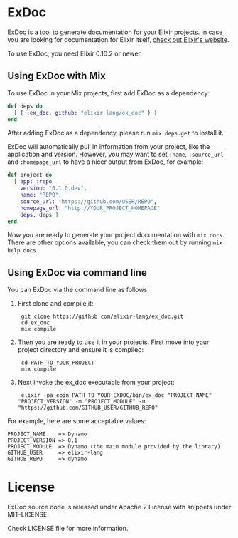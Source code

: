 # ExDoc

ExDoc is a tool to generate documentation for your Elixir projects. In case you are looking for documentation for Elixir itself, [check out Elixir's website](http://elixir-lang.org/).

To use ExDoc, you need Elixir 0.10.2 or newer.

## Using ExDoc with Mix

To use ExDoc in your Mix projects, first add ExDoc as a dependency:

```elixir
def deps do
  [ { :ex_doc, github: "elixir-lang/ex_doc" } ]
end
```

After adding ExDoc as a dependency, please run `mix deps.get` to install it.

ExDoc will automatically pull in information from your project, like the application and version. However, you may want to set `:name`, `:source_url` and `:homepage_url` to have a nicer output from ExDoc, for example:

```elixir
def project do
  [ app: :repo
    version: "0.1.0.dev",
    name: "REPO",
    source_url: "https://github.com/USER/REPO",
    homepage_url: "http://YOUR_PROJECT_HOMEPAGE"
    deps: deps ]
end
```

Now you are ready to generate your project documentation with `mix docs`. There are other options available, you can check them out by running `mix help docs`.

## Using ExDoc via command line

You can ExDoc via the command line as follows:

1. First clone and compile it:

        git clone https://github.com/elixir-lang/ex_doc.git
        cd ex_doc
        mix compile

2. Then you are ready to use it in your projects. First move into your project directory and ensure it is compiled:

        cd PATH_TO_YOUR_PROJECT
        mix compile

3. Next invoke the ex_doc executable from your project:

        elixir -pa ebin PATH_TO_YOUR_EXDOC/bin/ex_doc "PROJECT_NAME" "PROJECT_VERSION" -m "PROJECT_MODULE" -u "https://github.com/GITHUB_USER/GITHUB_REPO"

For example, here are some acceptable values:

    PROJECT_NAME    => Dynamo
    PROJECT_VERSION => 0.1
    PROJECT_MODULE  => Dynamo (the main module provided by the library)
    GITHUB_USER     => elixir-lang
    GITHUB_REPO     => dynamo

# License

ExDoc source code is released under Apache 2 License with snippets under MIT-LICENSE.

Check LICENSE file for more information.
